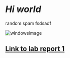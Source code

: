 <html>
<style>
body {
  background-image: url(https://user-images.githubusercontent.com/33038975/149264018-127cc632-2415-49df-88b9-d81db0dd678f.jpg);
  background-repeat: no-repeat;
  background-size:cover;
}
</style>
</html>

# *Hi world*

random spam fsdsadf

![windowsimage](https://user-images.githubusercontent.com/33038975/149262752-57a443eb-86e9-4a38-8634-883450d81c7b.jpeg)

## [Link to lab report 1](./lab1report.md)
